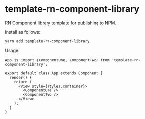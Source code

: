 # template-rn-component-library
RN Component library template for publishing to NPM.

Install as follows:

```
yarn add template-rn-component-library
```

Usage:

`App.js`:
`import {ComponentOne, ComponentTwo} from 'template-rn-component-library';
`

```
export default class App extends Component {
  render() {
    return (
      <View style={styles.container}>
        <ComponentOne />
        <ComponentTwo />
      </View>
    );
  }
}
```



